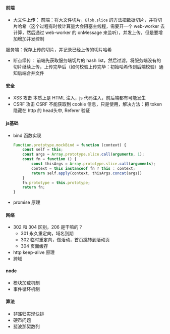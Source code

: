 #### 前端

* 大文件上传：
前端：将大文件切片，`Blob.slice` 的方法把数据切片，并将切片哈希（这个过程有时候计算量大会阻塞主线程，需要开一个 web-worker 去计算，然后通过 web-worker 的 onMessage 来监听），并发上传，但是要增加增加并发控制

服务端：保存上传的切片，并记录已经上传的切片哈希
* 断点续传：
前端先获取服务端切片的 hash list，然后过滤，将服务端没有的切片继续上传，上传完毕后（如何校验上传完毕：初始哈希传到后端校验）通知后端合并文件

#### 安全

* XSS 攻击
本质上是 HTML 注入，js 代码注入，前后端都有可能发生
* CSRF 攻击
CSRF 不能获取到 cookie 信息，只是使用，解决方法：把 token 隐藏在 http 的 head头中, Referer 验证

#### js基础

* bind 函数实现

  ```javascript
  Function.prototype.mockBind = function (context) {
      const self = this; 
      const args = Array.prototype.slice.call(arguments, 1);
      const fn = function () {
          const thisArgs = Array.prototype.slice.call(arguments);
          context = this instanceof fn ? this : context;
          return self.apply(context, thisArgs.concat(args))
      }
      fn.prototype = this.prototype;
      return fn;
  }
  ```

  

* promise 原理

#### 网络

* 302 和 304 区别，206 是干嘛的？
  * 301 永久重定向，域名到期
  * 302 临时重定向，做活动，首页跳转到活动页
  * 304 页面缓存
* http keep-alive 原理
* 跨域

#### node

* 模块加载机制
* 事件循环机制

#### 算法

* 非递归实现快排
* 硬币问题
* 斐波那契数列

